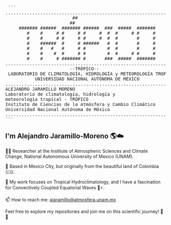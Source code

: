 <pre> ```
.................................................................
                         ##
                        ##
     ####### ######  ####### ######  ###  #####  ####### 
        #    #     # #     # #     #  #  #     # #     # 
        #    #     # #     # #     #  #  #       #     #  
        #    ######  #     # ######   #  #       #     # 
        #    #   #   #     # #        #  #       #     # 
        #    #    #  #     # #        #  #     # #     # 
        #    #     # ####### #       ###  #####  ####### 
.................................................................
                        --TRÓPICO--
 LABORATORIO DE CLIMATOLOGÍA, HIDROLOGÍA y METEOROLOGÍA TROPICAL
           UNIVERSIDAD NACIONAL AUTÓNOMA DE MÉXICO
.................................................................
ALEJANDRO JARAMILLO MORENO
Laboratorio de climatología, hidrología y 
meteorología tropical - TRÓPICO
Instituto de Ciencias de la Atmósfera y Cambio Climático
Universidad Nacional Autónoma de México
.................................................................
``` </pre>


## I'm Alejandro Jaramillo-Moreno 🌎☁️

<!--
**ajaramillomoreno/ajaramillomoreno** is a ✨ _special_ ✨ repository because its `README.md` (this file) appears on your GitHub profile.

Here are some ideas to get you started:

- 🔭 I’m currently working on ...
- 🌱 I’m currently learning ...
- 👯 I’m looking to collaborate on ...
- 🤔 I’m looking for help with ...
- 💬 Ask me about ...
- 📫 How to reach me: ...
- 😄 Pronouns: ...
- ⚡ Fun fact: ...
-->
🧑‍🔬 Researcher at the Institute of Atmospheric Sciences and Climate Change, National Autonomous University of Mexico (UNAM).

🌆 Based in Mexico City, but originally from the beautiful land of Colombia 🇨🇴.

🔬 My work focuses on Tropical Hydroclimatology, and I have a fascination for Convectively Coupled Equatorial Waves 🌊⚡.

📫 How to reach me: ajaramillo@atmosfera.unam.mx

Feel free to explore my repositories and join me on this scientific journey! 🚀✨
